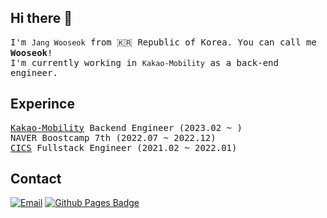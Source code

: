 ## Hi there 👋

<samp>I'm `Jang Wooseok` from 🇰🇷 Republic of Korea. You can call me **Wooseok**!  
I'm currently working in `Kakao-Mobility` as a back-end engineer.
</samp>    


## Experince
<samp>[Kakao-Mobility](https://www.kakaomobility.com/) Backend Engineer (2023.02 ~ )</samp>  
<samp>NAVER Boostcamp 7th (2022.07 ~ 2022.12)</samp>  
<samp>[CICS](https://cics.center) Fullstack Engineer (2021.02 ~ 2022.01)</samp>  

## Contact
[![Email](http://img.shields.io/badge/-wkddntjr1123@gmail.com-1f1f1f?style=flat-square&logo=gmail&link=mailto:wkddntjr1123@gmail.com)](mailto:wkddntjr1123@gmail.com)
[![Github Pages Badge](https://img.shields.io/badge/Blog-2c384a?style=flat-square&logo=Blogger&logoColor=ffffff)](https://wkddntjr1123.github.io)&nbsp;
